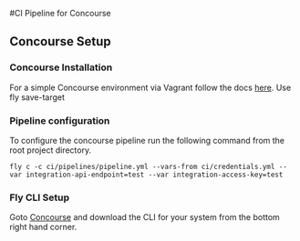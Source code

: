 #CI Pipeline for Concourse 

## Concourse Setup

### Concourse Installation

For a simple Concourse environment via Vagrant follow the docs [here](http://concourse.ci/deploying-with-vagrant.html).
Use fly save-target <URL of concourse>

### Pipeline configuration

To configure the concourse pipeline run the following command from the root project directory.

```
fly c -c ci/pipelines/pipeline.yml --vars-from ci/credentials.yml --var integration-api-endpoint=test --var integration-access-key=test
```
### Fly CLI Setup

Goto [Concourse](http://192.168.100.4:8080/pipelines/main) and download the CLI for your system from the bottom right hand corner.
